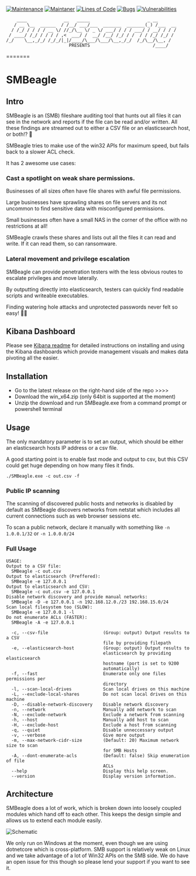 [![Maintenance](https://img.shields.io/badge/Maintained%3F-yes-green.svg)](https://GitHub.com/punk-security/pwnspoof/graphs/commit-activity)
[![Maintaner](https://img.shields.io/badge/maintainer-PunkSecurity-blue)](https://www.punksecurity.co.uk)
[![Lines of Code](https://sonarcloud.io/api/project_badges/measure?project=punk-security_SMBeagle&metric=ncloc)](https://sonarcloud.io/summary/new_code?id=punk-security_SMBeagle)
[![Bugs](https://sonarcloud.io/api/project_badges/measure?project=punk-security_SMBeagle&metric=bugs)](https://sonarcloud.io/summary/new_code?id=punk-security_SMBeagle)
[![Vulnerabilities](https://sonarcloud.io/api/project_badges/measure?project=punk-security_SMBeagle&metric=vulnerabilities)](https://sonarcloud.io/summary/new_code?id=punk-security_SMBeagle)

```
    ____              __   _____                      _ __       
   / __ \__  ______  / /__/ ___/___  _______  _______(_) /___  __
  / /_/ / / / / __ \/ //_/\__ \/ _ \/ ___/ / / / ___/ / __/ / / /
 / ____/ /_/ / / / / ,<  ___/ /  __/ /__/ /_/ / /  / / /_/ /_/ / 
/_/    \__,_/_/ /_/_/|_|/____/\___/\___/\__,_/_/  /_/\__/\__, /  
                        PRESENTS                        /____/   
```                                                       
    
=======
# SMBeagle

## Intro

SMBeagle is an (SMB) fileshare auditing tool that hunts out all files it can see in the network 
and reports if the file can be read and/or written.  All these findings are streamed out to either
a CSV file or an elasticsearch host, or both!?  🚀

SMBeagle tries to make use of the win32 APIs for maximum speed, but fails back to a slower ACL check.

It has 2 awesome use cases:

### Cast a spotlight on weak share permissions.
Businesses of all sizes often have file shares with awful file permissions.  

Large businesses have sprawling shares on file servers and its not uncommon to find sensitive data with misconfigured permissions. 

Small businesses often have a small NAS in the corner of the office with no restrictions at all!

SMBeagle crawls these shares and lists out all the files it can read and write.  If it can read them, so can ransomware. 
    
### Lateral movement and privilege escalation
SMBeagle can provide penetration testers with the less obvious routes to escalate privileges and move laterally.

By outputting directly into elasticsearch, testers can quickly find readable scripts and writeable executables.

Finding watering hole attacks and unprotected passwords never felt so easy! 🐱‍👤

## Kibana Dashboard
Please see [Kibana readme](Kibana/README.md) for detailed instructions on installing and using the Kibana dashboards which
provide management visuals and makes data pivoting all the easier.

## Installation

* Go to the latest release on the right-hand side of the repo >>>>  
* Download the win_x64.zip (only 64bit is supported at the moment)
* Unzip the download and run SMBeagle.exe from a command prompt or powershell terminal

## Usage

The only mandatory parameter is to set an output, which should be either an elasticsearch hosts IP address or a csv file.

A good starting point is to enable fast mode and output to csv, but this CSV could get huge depending on how many files it finds.

```
./SMBeagle.exe -c out.csv -f
```

### Public IP scanning

The scanning of discovered public hosts and networks is disabled by default as SMBeagle discovers networks from netstat which 
includes all current connections such as web browser sessions etc.

To scan a public network, declare it manually with something like `-n 1.0.0.1/32` or `-n 1.0.0.0/24`

### Full Usage

```
USAGE:
Output to a CSV file:
  SMBeagle -c out.csv
Output to elasticsearch (Preffered):
  SMBeagle -e 127.0.0.1
Output to elasticsearch and CSV:
  SMBeagle -c out.csv -e 127.0.0.1
Disable network discovery and provide manual networks:
  SMBeagle -D -e 127.0.0.1 -n 192.168.12.0./23 192.168.15.0/24
Scan local filesystem too (SLOW):
  SMBeagle -e 127.0.0.1 -l
Do not enumerate ACLs (FASTER):
  SMBeagle -A -e 127.0.0.1

  -c, --csv-file                     (Group: output) Output results to a CSV
                                     file by providing filepath
  -e, --elasticsearch-host           (Group: output) Output results to
                                     elasticsearch by providing elasticsearch
                                     hostname (port is set to 9200
                                     automatically)
  -f, --fast                         Enumerate only one files permissions per
                                     directory
  -l, --scan-local-drives            Scan local drives on this machine
  -L, --exclude-local-shares         Do not scan local drives on this machine
  -D, --disable-network-discovery    Disable network discovery
  -n, --network                      Manually add network to scan
  -N, --exclude-network              Exclude a network from scanning
  -h, --host                         Manually add host to scan
  -H, --exclude-host                 Exclude a host from scanning
  -q, --quiet                        Disable unneccessary output
  -v, --verbose                      Give more output
  -m, --max-network-cidr-size        (Default: 20) Maximum network size to scan
                                     for SMB Hosts
  -A, --dont-enumerate-acls          (Default: false) Skip enumeration of file
                                     ACLs
  --help                             Display this help screen.
  --version                          Display version information.
```

## Architecture

SMBeagle does a lot of work, which is broken down into loosely coupled modules which hand off to each other.
This keeps the design simple and allows us to extend each module easily.

![Schematic](Docs/schematic.png)

We only run on Windows at the moment, even though we are using dotnetcore which is cross-platform.  SMB support is relatively
 weak on Linux and we take advantage of a lot of Win32 APIs on the SMB side.  We do have an open issue for this though so 
 please lend your support if you want to see it.
